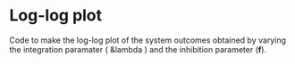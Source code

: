 # Log-log plot

Code to make the log-log plot of the system outcomes obtained by varying the integration paramater ( &lambda ) and the inhibition parameter (**f**).
